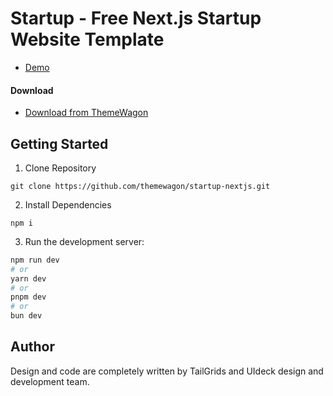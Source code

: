 # Startup - Free Next.js Startup Website Template

 - [Demo](https://themewagon.github.io/startup-nextjs/)

#### Download
 - [Download from ThemeWagon](https://themewagon.com/themes/startup-nextjs/)
 

## Getting Started

1. Clone Repository

```
git clone https://github.com/themewagon/startup-nextjs.git
```

2. Install Dependencies

```
npm i
```

3. Run the development server:

```bash
npm run dev
# or
yarn dev
# or
pnpm dev
# or
bun dev
```

## Author

Design and code are completely written by TailGrids and UIdeck design and development team.  


